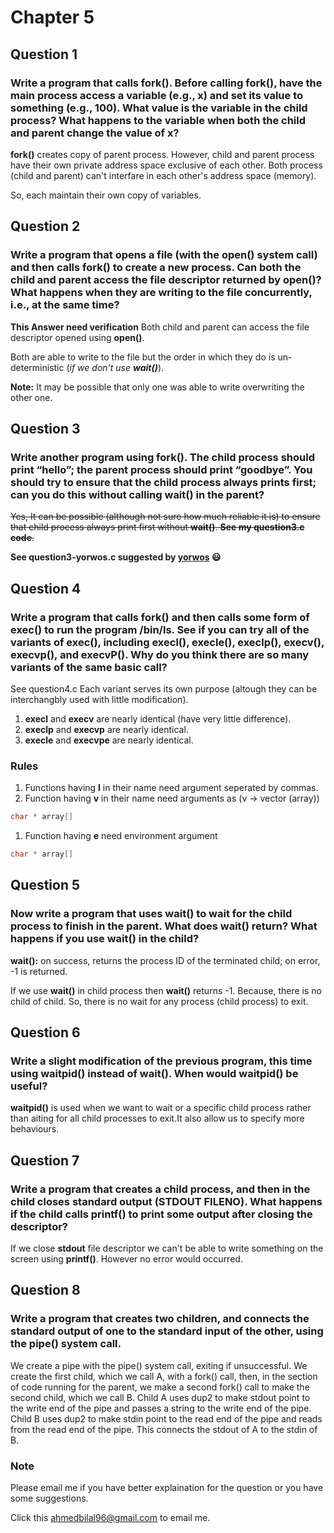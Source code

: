 # Chapter 5

## Question 1

### Write a program that calls fork(). Before calling fork(), have the main process access a variable (e.g., x) and set its value to something (e.g., 100). What value is the variable in the child process? What happens to the variable when both the child and parent change the value of x?

**fork()** creates copy of parent process.
However, child and parent process have their
own private address space exclusive of each
other. Both process (child and parent) can't
interfare in each other's address space (memory).

So, each maintain their own copy of variables.

## Question 2

### Write a program that opens a file (with the open() system call) and then calls fork() to create a new process. Can both the child and parent access the file descriptor returned by open()? What happens when they are writing to the file concurrently, i.e., at the same time?


**This Answer need verification** Both child and parent can access the file descriptor opened using **open()**.

Both are able to write to the file but the order in which they do is un-deterministic (*if we don't use **wait()***).

**Note:** It may be possible that only one was able to write overwriting the other one.

## Question 3

### Write another program using fork(). The child process should print “hello”; the parent process should print “goodbye”. You should try to ensure that the child process always prints first; can you do this without calling wait() in the parent?

~~Yes, It can be possible (although not sure how much reliable it is) to ensure that child process always print first without **wait()**.
**See my question3.c code**.~~

**See question3-yorwos.c suggested by [yorwos](https://github.com/yorwos) :smiley:**

## Question 4

### Write a program that calls fork() and then calls some form of exec() to run the program /bin/ls. See if you can try all of the variants of exec(), including execl(), execle(), execlp(), execv(), execvp(), and execvP(). Why do you think there are so many variants of the same basic call?

See question4.c
Each variant serves its own purpose (altough they can be interchangbly used with little modification).

1. **execl** and **execv** are nearly identical (have very little difference).
1. **execlp** and **execvp** are nearly identical.
1. **execle** and **execvpe** are nearly identical.

### Rules

1. Functions having **l** in their name need argument seperated by commas.
1. Function having **v** in their name need arguments as (v -> vector (array))

```c
char * array[]
```

1. Function having **e** need environment argument

```c
char * array[]
```

## Question 5

### Now write a program that uses wait() to wait for the child process to finish in the parent. What does wait() return? What happens if you use wait() in the child?

**wait():** on success, returns  the  process ID of the terminated child;
on error, -1 is returned.

If we use **wait()** in child process then **wait()** returns -1. Because, there is no child
of child. So, there is no wait for any process (child process) to exit.

## Question 6

### Write a slight modification of the previous program, this time using waitpid() instead of wait(). When would waitpid() be useful?

**waitpid()** is used when we want to wait or a specific child process rather than aiting for all child processes to exit.It also allow us to specify more behaviours.

## Question 7

### Write a program that creates a child process, and then in the child closes standard output (STDOUT FILENO). What happens if the child calls printf() to print some output after closing the descriptor?

If we close **stdout** file descriptor we can't be
able to write something on the screen using
**printf()**. However no error would occurred.

## Question 8

### Write a program that creates two children, and connects the standard output of one to the standard input of the other, using the pipe() system call.

We create a pipe with the pipe() system call, exiting if unsuccessful.
We create the first child, which we call A, with a fork() call, then, in the section of code running for the parent, we make a second fork() call to make the second child, which we call B.
Child A uses dup2 to make stdout point to the write end of the pipe and passes a string to the write end of the pipe.
Child B uses dup2 to make stdin point to the read end of the pipe and reads from the read end of the pipe.
This connects the stdout of A to the stdin of B.

### Note

Please email me if you have better explaination for the question or you have some suggestions.

Click this [ahmedbilal96@gmail.com](mailto:ahmedbilal96@gmail.com) to email me.
